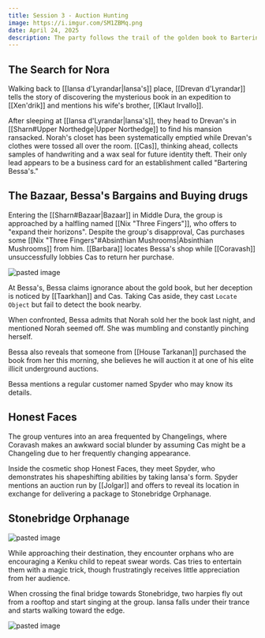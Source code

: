 ```yaml
---
title: Session 3 - Auction Hunting
image: https://i.imgur.com/SM1ZBMq.png
date: April 24, 2025
description: The party follows the trail of the golden book to Bartering Bessa's in the Bazaar, where they learn Norah sold it in a state of madness before House Tarkanan acquired it for auction. After meeting the shapeshifter Spyder at Honest Faces and agreeing to deliver a package to Stonebridge Orphanage in exchange for the auction's details, they are ambushed by harpies who entrance Iansa.
---
```

## The Search for Nora

Walking back to [[Iansa d'Lyrandar|Iansa's]] place, [[Drevan d'Lyrandar]] tells the story of discovering the mysterious book in an expedition to [[Xen'drik]] and mentions his wife's brother,  [[Klaut Irvallo]].

After sleeping at [[Iansa d'Lyrandar|Iansa's]], they head to Drevan's in [[Sharn#Upper Northedge|Upper Northedge]] to find his mansion ransacked. Norah's closet has been systematically emptied while Drevan's clothes were tossed all over the room. [[Cas]], thinking ahead, collects samples of handwriting and a wax seal for future identity theft. Their only lead appears to be a business card for an establishment called "Bartering Bessa's."
## The Bazaar, Bessa's Bargains and Buying drugs

Entering the [[Sharn#Bazaar|Bazaar]] in Middle Dura, the group is approached by a halfling named [[Nix "Three Fingers"]], who offers to "expand their horizons". Despite the group's disapproval, Cas purchases some [[Nix "Three Fingers"#Absinthian Mushrooms|Absinthian Mushrooms]] from him. [[Barbara]] locates Bessa's shop while [[Coravash]] unsuccessfully lobbies Cas to return her purchase.


![pasted image](https://i.imgur.com/3zIyEpx.png)


At Bessa's, Bessa claims ignorance about the gold book, but her deception is noticed by [[Taarkhan]] and Cas. Taking Cas aside, they cast `Locate Object` but fail to detect the book nearby. 

When confronted, Bessa admits that Norah sold her the book last night, and mentioned Norah seemed off. She was mumbling and constantly pinching herself.

Bessa also reveals that someone from [[House Tarkanan]] purchased the book from her this morning, she believes he will auction it at one of his elite illicit underground auctions. 

Bessa mentions a regular customer named Spyder who may know its details.
## Honest Faces

The group ventures into an area frequented by Changelings, where Coravash makes an awkward social blunder by assuming Cas might be a Changeling due to her frequently changing appearance.

Inside the cosmetic shop Honest Faces, they meet Spyder, who demonstrates his shapeshifting abilities by taking Iansa's form. Spyder mentions an auction run by [[Jolgar]] and offers to reveal its location in exchange for delivering a package to Stonebridge Orphanage.
## Stonebridge Orphanage

![pasted image](https://i.imgur.com/qBQ4E8m.png)

While approaching their destination, they encounter orphans who are encouraging a Kenku child to repeat swear words. Cas tries to entertain them with a magic trick, though frustratingly receives little appreciation from her audience.

When crossing the final bridge towards Stonebridge, two harpies fly out from a rooftop and start singing at the group. Iansa falls under their trance and starts walking toward the edge.

![pasted image](https://i.imgur.com/4VO4JcY.png)